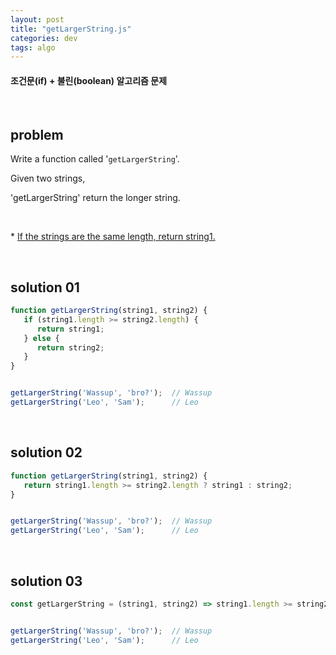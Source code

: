 ```yaml
---
layout: post
title: "getLargerString.js"
categories: dev
tags: algo
---
```


#### 조건문(if) + 불린(boolean) 알고리즘 문제

<br>

## problem

Write a function called '`getLargerString`'.

Given two strings,

'getLargerString' return the longer string.

<br>

\* <u>If the strings are the same length, return string1.</u>

<br>

## solution 01

```javascript
function getLargerString(string1, string2) {
   if (string1.length >= string2.length) {
      return string1;
   } else {
      return string2;
   }
}


getLargerString('Wassup', 'bro?');	// Wassup
getLargerString('Leo', 'Sam');		// Leo
```

<br>

## solution 02

```javascript
function getLargerString(string1, string2) {
   return string1.length >= string2.length ? string1 : string2;
}


getLargerString('Wassup', 'bro?');	// Wassup
getLargerString('Leo', 'Sam');		// Leo
```

<br>

## solution 03

```javascript
const getLargerString = (string1, string2) => string1.length >= string2.length ? string1 : string2;


getLargerString('Wassup', 'bro?');	// Wassup
getLargerString('Leo', 'Sam');		// Leo
```

